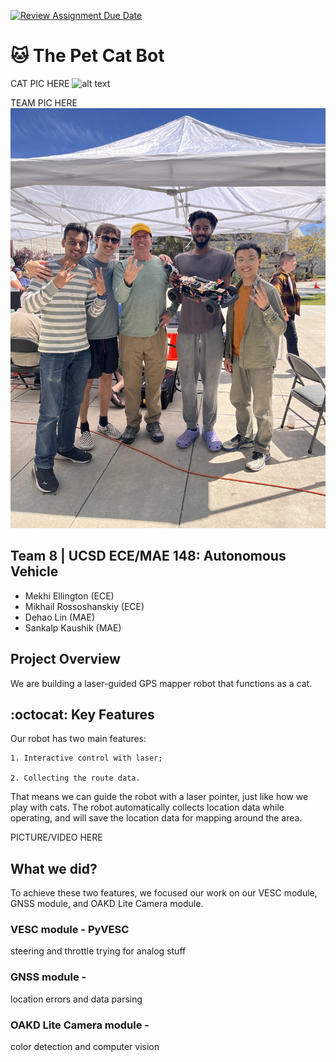 [![Review Assignment Due Date](https://classroom.github.com/assets/deadline-readme-button-24ddc0f5d75046c5622901739e7c5dd533143b0c8e959d652212380cedb1ea36.svg)](https://classroom.github.com/a/M2_fO6fJ)
# :cat: The Pet Cat Bot
CAT PIC HERE
![alt text](carpic148.jpg)

TEAM PIC HERE
![alt text](teampic148.jpg)
## Team 8 | UCSD ECE/MAE 148: Autonomous Vehicle
- Mekhi Ellington (ECE)
- Mikhail Rossoshanskiy (ECE)
- Dehao Lin (MAE)
- Sankalp Kaushik (MAE)

## Project Overview
We are building a laser-guided GPS mapper robot that functions as a cat.

## :octocat: Key Features
Our robot has two main features:

    1. Interactive control with laser;

    2. Collecting the route data.

That means we can guide the robot with a laser pointer, just like how we play with cats. The robot automatically collects location data while operating, and will save the location data for mapping around the area. 

PICTURE/VIDEO HERE 

## What we did?
To achieve these two features, we focused our work on our VESC module, GNSS module, and OAKD Lite Camera module.

### VESC module - PyVESC
steering and throttle trying for analog stuff

### GNSS module - 
location errors and data parsing 

### OAKD Lite Camera module - 
color detection and computer vision



